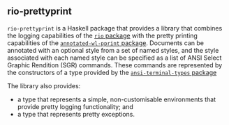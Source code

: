 ## rio-prettyprint

`rio-prettyprint` is a Haskell package that provides a library that combines the logging
capabilities of the [`rio` package](https://hackage.haskell.org/package/rio) with the pretty
printing capabilities of the 
[`annotated-wl-pprint` package](https://hackage.haskell.org/package/annotated-wl-pprint).
Documents can be annotated with an optional style from a set of named styles, and the
style associated with each named style can be specified as a list of ANSI Select Graphic
Rendition (SGR) commands. These commands are represented by the constructors of a type
provided by the 
[`ansi-terminal-types` package](https://hackage.haskell.org/package/ansi-terminal-types)

The library also provides:
* a type that represents a simple, non-customisable environments that provide pretty logging
  functionality; and
* a type that represents pretty exceptions.
